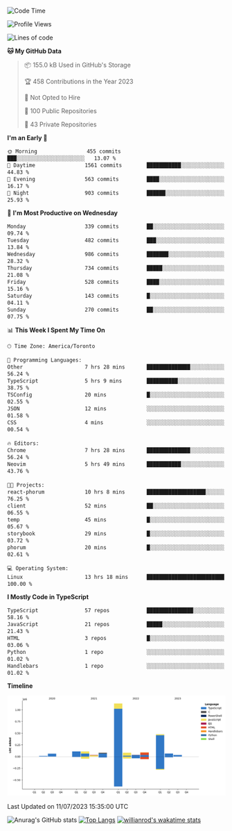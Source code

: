 <!--START_SECTION:waka-->
![Code Time](http://img.shields.io/badge/Code%20Time-391%20hrs%2013%20mins-blue)

![Profile Views](http://img.shields.io/badge/Profile%20Views-0-blue)

![Lines of code](https://img.shields.io/badge/From%20Hello%20World%20I%27ve%20Written-2.3%20million%20lines%20of%20code-blue)

**🐱 My GitHub Data** 

> 📦 155.0 kB Used in GitHub's Storage 
 > 
> 🏆 458 Contributions in the Year 2023
 > 
> 🚫 Not Opted to Hire
 > 
> 📜 100 Public Repositories 
 > 
> 🔑 43 Private Repositories 
 > 
**I'm an Early 🐤** 

```text
🌞 Morning                455 commits         ███░░░░░░░░░░░░░░░░░░░░░░   13.07 % 
🌆 Daytime                1561 commits        ███████████░░░░░░░░░░░░░░   44.83 % 
🌃 Evening                563 commits         ████░░░░░░░░░░░░░░░░░░░░░   16.17 % 
🌙 Night                  903 commits         ██████░░░░░░░░░░░░░░░░░░░   25.93 % 
```
📅 **I'm Most Productive on Wednesday** 

```text
Monday                   339 commits         ██░░░░░░░░░░░░░░░░░░░░░░░   09.74 % 
Tuesday                  482 commits         ███░░░░░░░░░░░░░░░░░░░░░░   13.84 % 
Wednesday                986 commits         ███████░░░░░░░░░░░░░░░░░░   28.32 % 
Thursday                 734 commits         █████░░░░░░░░░░░░░░░░░░░░   21.08 % 
Friday                   528 commits         ████░░░░░░░░░░░░░░░░░░░░░   15.16 % 
Saturday                 143 commits         █░░░░░░░░░░░░░░░░░░░░░░░░   04.11 % 
Sunday                   270 commits         ██░░░░░░░░░░░░░░░░░░░░░░░   07.75 % 
```


📊 **This Week I Spent My Time On** 

```text
🕑︎ Time Zone: America/Toronto

💬 Programming Languages: 
Other                    7 hrs 28 mins       ██████████████░░░░░░░░░░░   56.24 % 
TypeScript               5 hrs 9 mins        ██████████░░░░░░░░░░░░░░░   38.75 % 
TSConfig                 20 mins             █░░░░░░░░░░░░░░░░░░░░░░░░   02.55 % 
JSON                     12 mins             ░░░░░░░░░░░░░░░░░░░░░░░░░   01.58 % 
CSS                      4 mins              ░░░░░░░░░░░░░░░░░░░░░░░░░   00.54 % 

🔥 Editors: 
Chrome                   7 hrs 28 mins       ██████████████░░░░░░░░░░░   56.24 % 
Neovim                   5 hrs 49 mins       ███████████░░░░░░░░░░░░░░   43.76 % 

🐱‍💻 Projects: 
react-phorum             10 hrs 8 mins       ███████████████████░░░░░░   76.25 % 
client                   52 mins             ██░░░░░░░░░░░░░░░░░░░░░░░   06.55 % 
temp                     45 mins             █░░░░░░░░░░░░░░░░░░░░░░░░   05.67 % 
storybook                29 mins             █░░░░░░░░░░░░░░░░░░░░░░░░   03.72 % 
phorum                   20 mins             █░░░░░░░░░░░░░░░░░░░░░░░░   02.61 % 

💻 Operating System: 
Linux                    13 hrs 18 mins      █████████████████████████   100.00 % 
```

**I Mostly Code in TypeScript** 

```text
TypeScript               57 repos            ███████████████░░░░░░░░░░   58.16 % 
JavaScript               21 repos            █████░░░░░░░░░░░░░░░░░░░░   21.43 % 
HTML                     3 repos             █░░░░░░░░░░░░░░░░░░░░░░░░   03.06 % 
Python                   1 repo              ░░░░░░░░░░░░░░░░░░░░░░░░░   01.02 % 
Handlebars               1 repo              ░░░░░░░░░░░░░░░░░░░░░░░░░   01.02 % 
```



**Timeline**

![Lines of Code chart](https://raw.githubusercontent.com/wise-introvert/wise-introvert/master/assets/bar_graph.png)


 Last Updated on 11/07/2023 15:35:00 UTC
<!--END_SECTION:waka-->

![Anurag's GitHub stats](https://github-readme-stats.vercel.app/api?username=wise-introvert&count_private=true&show_icons=true)
[![Top Langs](https://github-readme-stats.vercel.app/api/top-langs/?username=wise-introvert&langs_count=10)](https://github.com/anuraghazra/github-readme-stats)
[![willianrod's wakatime stats](https://github-readme-stats.vercel.app/api/wakatime?username=wiseintrovert)](https://github.com/anuraghazra/github-readme-stats)
